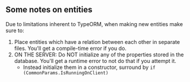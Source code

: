 ## Some notes on entities

Due to limitations inherent to TypeORM, when making new entities make sure to:

1. Place entities which have a relation between each other in separate files. You'll get a compile-time error if you do.
1. ON THE SERVER: Do NOT initialize any of the properties stored in the database. You'll get a runtime error to not do that if you attempt it.
    * Instead initialize them in a constructor, surround by `if (CommonParams.IsRunningOnClient)`
